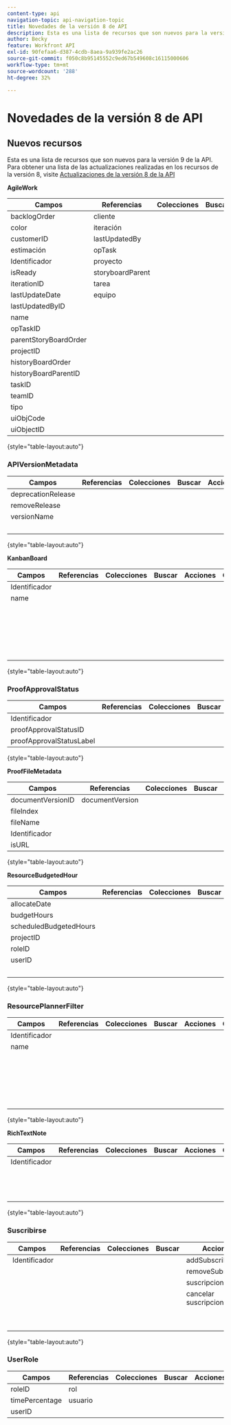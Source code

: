 ```yaml
---
content-type: api
navigation-topic: api-navigation-topic
title: Novedades de la versión 8 de API
description: Esta es una lista de recursos que son nuevos para la versión 9 de la API. Para obtener una lista de las actualizaciones realizadas en los recursos de la versión 8, visite Actualizaciones de la versión 8 de la API
author: Becky
feature: Workfront API
exl-id: 90fefaa6-d387-4cdb-8aea-9a939fe2ac26
source-git-commit: f050c8b95145552c9ed67b549608c16115000606
workflow-type: tm+mt
source-wordcount: '288'
ht-degree: 32%

---
```


# Novedades de la versión 8 de API

## Nuevos recursos

Esta es una lista de recursos que son nuevos para la versión 9 de la API. Para obtener una lista de las actualizaciones realizadas en los recursos de la versión 8, visite [Actualizaciones de la versión 8 de la API](../../wf-api/api/new-api-version-8-updates.md)

**AgileWork**

| Campos | Referencias | Colecciones | Buscar | Acciones | Consultas | Operaciones |
|---|---|---|---|---|---|---|
| backlogOrder | cliente |   |   | bulkCopy  |   | COPIAR |
| color | iteración  |   |   |   |   | RECUENTO |
| customerID | lastUpdatedBy |   |   |   |   | ELIMINAR |
| estimación | opTask |   |   |   |   | EDITAR |
| Identificador | proyecto |   |   |   |   | GET  |
| isReady | storyboardParent |   |   |   |   | INFORME |
| iterationID | tarea |   |   |   |   | SEARCH |
| lastUpdateDate | equipo |   |   |   |   |   |
| lastUpdatedByID |   |   |   |   |   |   |
| name |   |   |   |   |   |   |
| opTaskID |   |   |   |   |   |   |
| parentStoryBoardOrder |   |   |   |   |   |   |
| projectID |   |   |   |   |   |   |
| historyBoardOrder |   |   |   |   |   |   |
| historyBoardParentID |   |   |   |   |   |   |
| taskID  |   |   |   |   |   |   |
| teamID |   |   |   |   |   |   |
| tipo |   |   |   |   |   |   |
| uiObjCode |   |   |   |   |   |   |
| uiObjectID |   |   |   |   |   |   |

{style=&quot;table-layout:auto&quot;}

### APIVersionMetadata

| Campos | Referencias | Colecciones | Buscar | Acciones | Consultas | Operaciones |
|---|---|---|---|---|---|---|
| deprecationRelease |   |   |   |   |   | RECUENTO  |
| removeRelease |   |   |   |   |   | GET |
| versionName |   |   |   |   |   | INFORME |
|   |   |   |   |   |   | SEARCH |

{style=&quot;table-layout:auto&quot;}

**KanbanBoard**

| Campos | Referencias | Colecciones | Buscar | Acciones | Consultas | Operaciones |
|---|---|---|---|---|---|---|
| Identificador |   |   |   |   |   | AGREGAR |
| name |   |   |   |   |   | RECUENTO |
|   |   |   |   |   |   | ELIMINAR |
|   |   |   |   |   |   | EDITAR |
|   |   |   |   |   |   | GET |
|   |   |   |   |   |   | INFORME |
|   |   |   |   |   |   | SEARCH |

{style=&quot;table-layout:auto&quot;}

### ProofApprovalStatus

| Campos | Referencias | Colecciones | Buscar | Acciones | Consultas | Operaciones |
|---|---|---|---|---|---|---|
| Identificador |   |   |   |   |   |   |
| proofApprovalStatusID |   |   |   |   |   |   |
| proofApprovalStatusLabel |   |   |   |   |   |   |

{style=&quot;table-layout:auto&quot;}

**ProofFileMetadata**

| Campos | Referencias | Colecciones | Buscar | Acciones | Consultas | Operaciones |
|---|---|---|---|---|---|---|
| documentVersionID | documentVersion |   |   |   |   |   |
| fileIndex |   |   |   |   |   |   |
| fileName |   |   |   |   |   |   |
| Identificador |   |   |   |   |   |   |
| isURL |   |   |   |   |   |   |

{style=&quot;table-layout:auto&quot;}

**ResourceBudgetedHour**

| Campos | Referencias | Colecciones | Buscar | Acciones | Consultas | Operaciones |
|---|---|---|---|---|---|---|
| allocateDate |   |   |   |   |   | AGREGAR |
| budgetHours |   |   |   |   |   | RECUENTO |
| scheduledBudgetedHours |   |   |   |   |   | ELIMINAR |
| projectID |   |   |   |   |   | EDITAR |
| roleID |   |   |   |   |   | GET |
| userID |   |   |   |   |   | INFORME |
|   |   |   |   |   |   | SEARCH |

{style=&quot;table-layout:auto&quot;}

### ResourcePlannerFilter

| Campos | Referencias | Colecciones | Buscar | Acciones | Consultas | Operaciones |
|---|---|---|---|---|---|---|
| Identificador |   |   |   |   |   | AGREGAR |
| name |   |   |   |   |   | RECUENTO |
|   |   |   |   |   |   | ELIMINAR |
|   |   |   |   |   |   | EDITAR |
|   |   |   |   |   |   | GET |
|   |   |   |   |   |   | INFORME |
|   |   |   |   |   |   | SEARCH |

{style=&quot;table-layout:auto&quot;}

**RichTextNote**

| Campos | Referencias | Colecciones | Buscar | Acciones | Consultas | Operaciones |
|---|---|---|---|---|---|---|
| Identificador |   |   |   |   |   | RECUENTO |
|   |   |   |   |   |   | GET |
|   |   |   |   |   |   | INFORME |
|   |   |   |   |   |   | SEARCH |

{style=&quot;table-layout:auto&quot;}

### Suscribirse

| Campos | Referencias | Colecciones | Buscar | Acciones | Consultas | Operaciones |
|---|---|---|---|---|---|---|
|  Identificador |   |   |   | addSubscribers | suscriptores | AGREGAR |
|   |   |   |   | removeSubscribers |   | RECUENTO  |
|   |   |   |   | suscripciones |   | ELIMINAR |
|   |   |   |   | cancelar suscripciones |   | GET |
|   |   |   |   |   |   | INFORME |
|   |   |   |   |   |   | SEARCH |

{style=&quot;table-layout:auto&quot;}

### UserRole

| Campos | Referencias | Colecciones | Buscar | Acciones | Consultas | Operaciones |
|---|---|---|---|---|---|---|
| roleID | rol |   |   |   |   |   |
| timePercentage | usuario |   |   |   |   |   |
| userID |   |   |   |   |   |   |
